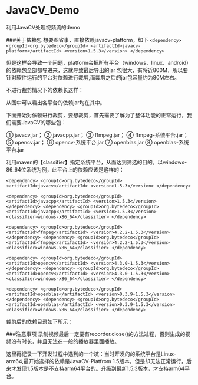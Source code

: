 # JavaCV_Demo
利用JavaCV处理视频流的demo

###关于依赖包
想要图省事，直接依赖javacv-platform，如下
`<dependency>
     <groupId>org.bytedeco</groupId>
     <artifactId>javacv-platform</artifactId>
     <version>1.5.3</version>
 </dependency>`
 
 但是这样会导致一个问题，platform会把所有平台（windows、linux、android）的依赖包全部都导进来，这就导致最后导出的jar
包很大，有将近800M，所以要针对软件运行的平台对依赖进行裁剪,而裁剪之后的jar包容量约为80M左右。

不进行裁剪情况下的依赖长这样：

从图中可以看出各平台的依赖jar均在其中。

下面开始对依赖进行裁剪，要想裁剪，首先需要了解为了整体功能的正常运行，我们需要JavaCV的哪些包：

① javacv.jar；   ② javacpp.jar；   ③ ffmpeg.jar；   ④ ffmpeg-系统平台.jar；   ⑤ opencv.jar；   ⑥ opencv-系统平台.jar   ⑦ openblas.jar  ⑧ openblas-系统平台.jar

利用maven的【classifier】指定系统平台，从而达到筛选的目的。以windows-86_64位系统为例，此平台上的依赖应该是这样的：

`<dependency>
    <groupId>org.bytedeco</groupId>
    <artifactId>javacv</artifactId>
    <version>1.5.3</version>
 </dependency>
 `
 
 `<dependency>
    <groupId>org.bytedeco</groupId>
    <artifactId>javacpp</artifactId>
    <version>1.5.3</version>
  </dependency>
  <dependency>
    <groupId>org.bytedeco</groupId>
    <artifactId>javacpp</artifactId>
    <version>1.5.3</version>
    <classifier>windows-x86_64</classifier>
  </dependency>
 `
 
 `<dependency>
    <groupId>org.bytedeco</groupId>
    <artifactId>ffmpeg</artifactId>
    <version>4.2.2-1.5.3</version>
  </dependency>
  <dependency>
    <groupId>org.bytedeco</groupId>
    <artifactId>ffmpeg</artifactId>
    <version>4.2.2-1.5.3</version>
    <classifier>windows-x86_64</classifier>
  </dependency>
 `
 
 `<dependency>
    <groupId>org.bytedeco</groupId>
    <artifactId>opencv</artifactId>
    <version>4.3.0-1.5.3</version>
  </dependency>
  <dependency>
    <groupId>org.bytedeco</groupId>
    <artifactId>opencv</artifactId>
    <version>4.3.0-1.5.3</version>
    <classifier>windows-x86_64</classifier>
  </dependency>
 `
 
 `<dependency>
      <groupId>org.bytedeco</groupId>
      <artifactId>openblas</artifactId>
      <version>0.3.9-1.5.3</version>
  </dependency>
  <dependency>
      <groupId>org.bytedeco</groupId>
      <artifactId>openblas</artifactId>
      <version>0.3.9-1.5.3</version>
      <classifier>windows-x86_64</classifier>
  </dependency>
  `
 
 裁剪后的依赖目录如下所示：
 
 ###注意事项
 录制视频最后一定要有recorder.close()的方法过程，否则生成的视频没有时长，并且无法在一般的播放器里面播放。
 
 这里再记录一下开发过程中遇到的一个坑：当时开发的的系统平台是Linux-arm64,最开始选择的依赖是JavaCV-Platfrom 1.5版本，但是却无法正常运行，后来才发现1.5版本是不支持arm64平台的。升级到最新1.5.3版本，才支持arm64平台。
 